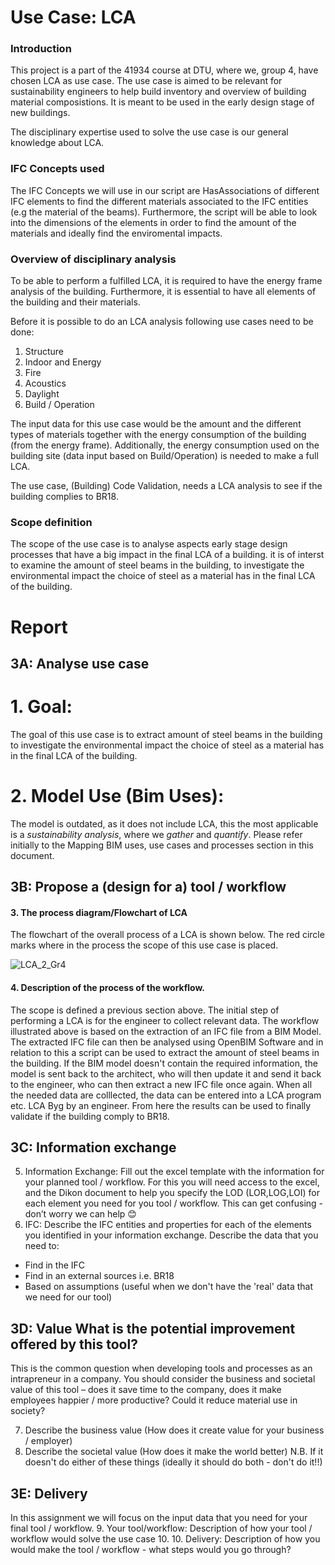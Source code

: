# Use Case: LCA 
### Introduction 
This project is a part of the 41934 course at DTU, where we, group 4, have chosen LCA as use case. 
The use case is aimed to be relevant for sustainability engineers to help build inventory and overview of building material composistions. It is meant to be used in the early design stage of new buildings. 

The disciplinary expertise used to solve the use case is our general knowledge about LCA.

### IFC Concepts used
The IFC Concepts we will use in our script are HasAssociations of different IFC elements to find the different materials associated to the IFC entities (e.g the material of the beams). Furthermore, the script will be able to look into the dimensions of the elements in order to find the amount of the materials and ideally find the enviromental impacts.

### Overview of disciplinary analysis
To be able to perform a fulfilled LCA, it is required to have the energy frame analysis of the building.
Furthermore, it is essential to have all elements of the building and their materials.

Before it is possible to do an LCA analysis following use cases need to be done:

1. Structure 
2. Indoor and Energy 
3. Fire 
4. Acoustics 
5. Daylight 
6. Build / Operation

The input data for this use case would be the amount and the different types of materials together with the energy consumption of the building (from the energy frame). Additionally, the energy consumption used on the building site (data input based on Build/Operation) is needed to make a full LCA.

The use case, (Building) Code Validation, needs a LCA analysis to see if the building complies to BR18. 

### Scope definition
The scope of the use case is to analyse aspects early stage design processes that have a big impact in the final LCA of a building. it is of interst to examine the amount of steel beams in the building, to investigate the environmental impact the choice of steel as a material has in the final LCA of the building. 

# Report 

## 3A: Analyse use case
# 1. Goal: 
The goal of this use case is to extract amount of steel beams in the building to investigate the environmental impact the choice of steel as a material has in the final LCA of the building.  
# 2. Model Use (Bim Uses): 
The model is outdated, as it does not include LCA, this the most applicable is a _sustainability analysis_, where we _gather_ and _quantify_.
Please refer initially to the Mapping BIM uses, use cases and processes section in this document.

## 3B: Propose a (design for a) tool / workflow
#### 3. The process diagram/Flowchart of LCA
The flowchart of the overall process of a LCA is shown below. The red circle marks where in the process the scope of this use case is placed.

![LCA_2_Gr4](https://user-images.githubusercontent.com/112398958/193603479-5c783904-2264-419d-adf8-ca5258df26c9.svg)

#### 4. Description of the process of the workflow.
The scope is defined a previous section above. The initial step of performing a LCA is for the engineer to collect relevant data. The workflow illustrated above is based on the extraction of an IFC file from a BIM Model. The extracted IFC file can then be analysed using OpenBIM Software and in relation to this a script can be used to extract the amount of steel beams in the building. If the BIM model doesn't contain the required information, the model is sent back to the architect, who will then update it and send it back to the engineer, who can then extract a new IFC file once again. When all the needed data are colllected, the data can be entered into a LCA program etc. LCA Byg by an engineer. From here the results can be used to finally validate if the building comply to BR18.


## 3C: Information exchange
5. Information Exchange: Fill out the excel template with the information for your planned tool / workflow. For this you will need access to the excel, and the Dikon document to help you specify the LOD (LOR,LOG,LOI) for each element you need for you tool / workflow. This can get confusing - don’t worry we can help 😊
6. IFC: Describe the IFC entities and properties for each of the elements you identified in your information exchange. Describe the data that you need to:
- Find in the IFC
- Find in an external sources i.e. BR18
- Based on assumptions (useful when we don't have the 'real' data that we need for our tool)

## 3D: Value What is the potential improvement offered by this tool?
This is the common question when developing tools and processes as an intrapreneur in a company. You should consider the business and societal value of this tool – does it save time to the company, does it make employees happier / more productive? Could it reduce material use in society?

7. Describe the business value (How does it create value for your business / employer)
8. Describe the societal value (How does it make the world better)
N.B. If it doesn't do either of these things (ideally it should do both - don't do it!!)

## 3E: Delivery
In this assignment we will focus on the input data that you need for your final tool / workflow. 
9. Your tool/workflow: Description of how your tool / workflow would solve the use case 
10. 10. Delivery: Description of how you would make the tool / workflow - what steps would you go through?
